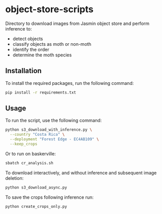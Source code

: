 # object-store-scripts

Directory to download images from Jasmin object store and perform inference to:
- detect objects
- classify objects as moth or non-moth
- identify the order
- determine the moth species

## Installation

To install the required packages, run the following command:

```bash
pip install -r requirements.txt
```

## Usage

To run the script, use the following command:

```bash
python s3_download_with_inference.py \
  --country "Costa Rica" \
  --deployment "Forest Edge - EC4AB109" \
  --keep_crops
```

Or to run on baskerville:

```bash
sbatch cr_analysis.sh
```


To download interactively, and without inference and subsequent image deletion:

```bash
python s3_download_async.py
```


To save the crops following inference run:

```
python create_crops_only.py
```